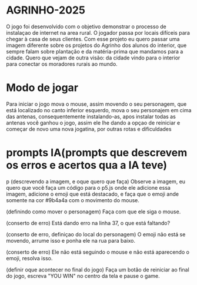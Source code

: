 # AGRINHO-2025
O jogo foi desenvolvido com o objetivo demonstrar o processo de instalaçao de internet na area rural. O jogador passa por locais difíceis para chegar à casa de seus clientes.
Com esse projeto eu quero passar uma imagem diferente sobre os projetos do Agrinho dos alunos do interior, que sempre falam sobre plantação e da matéria-prima que mandamos para a cidade. Quero que vejam de outra visão: da cidade vindo para o interior para conectar os moradores rurais ao mundo.

# Modo de jogar
Para iniciar o jogo mova o mouse, assim movendo o seu personagem, que está localizado no canto inferior esquerdo, mova o seu personajem em cima das antenas, consequentemente instalando-as, apos instalar todas as antenas você ganhou o jogo, assim ele lhe dando a opçao de reiniciar e começar de novo uma nova jogatina, por outras rotas e dificuldades

# prompts IA(prompts que descrevem os erros e acertos qua a IA teve)
p (descrevendo a imagem, e oque quero que faça)
Observe a imagem, eu quero que você faça um código para o p5.js onde ele adicione essa imagem, adicione o emoji que está destacado, e faça que o emoji ande somente na cor #9b4a4a com o movimento do mouse. 

(definindo como mover o personagem)
Faça com que ele siga o mouse.

(conserto de erro)
Está dando erro na linha 37, o que está faltando?

(conserto de erro, definiçao do local do personagem)
O emoji não está se movendo, arrume isso e ponha ele na rua para baixo.

(conserto de erro)
Ele não está seguindo o mouse e não está aparecendo o emoji, resolva isso.

(definir oque acontecer no final do jogo)
Faça um botão de reiniciar ao final do jogo, escreva "YOU WIN" no centro da tela e pause o game. 










